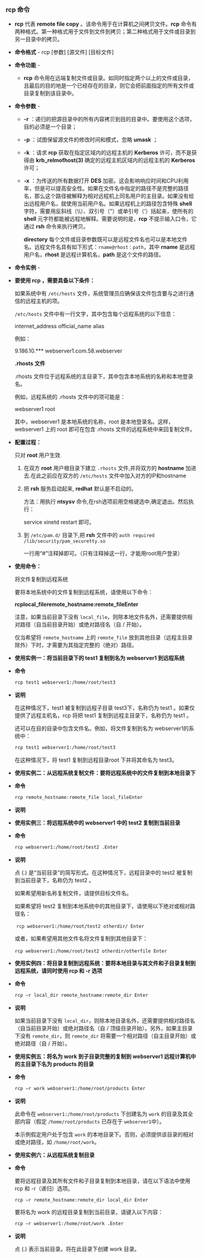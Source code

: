 ### rcp 命令

- **rcp** 代表 **remote file copy** 。该命令用于在计算机之间拷贝文件。**rcp** 命令有两种格式。第一种格式用于文件到文件到拷贝；第二种格式用于文件或目录到另一目录中的拷贝。

- **命令格式** - rcp [参数] [源文件] [目标文件]

- **命令功能** - 

  - **rcp** 命令用在远端复制文件或目录。如同时指定两个以上的文件或目录，且最后的目的地是一个已经存在的目录，则它会把前面指定的所有文件或目录复制到该目录中。

- **命令参数** - 

  - **-r** ：递归的把源目录中的所有内容拷贝到目的目录中。要使用这个选项，目的必须是一个目录；

  - **-p** ：试图保留源文件的修改时间和模式，忽略 **umask** ；

  - **-k** ：请求 **rcp** 获取在指定区域内的远程主机的 **Kerberos** 许可，而不是获得由 **krb_relmofhost(3)** 确定的远程主机区域内的远程主机的 **Kerberos** 许可；

  - **-x** ：为传送的所有数据打开 **DES** 加密。这会影响响应时间和CPU利用率，但是可以提高安全性。如果在文件名中指定的路径不是完整的路径名，那么这个路径被解释为相对远程机上同名用户的主目录。如果没有给出远程用户名，就使用当前用户名。如果远程机上的路径包含特殊 **shell** 字符，需要用反斜线（\\\\）、双引号（”）或单引号（’）括起来，使所有的 **shell** 元字符都能被远程地解释。需要说明的是，**rcp** 不提示输入口令，它通过 **rsh** 命令来执行拷贝。

    **directory** 每个文件或目录参数既可以是远程文件名也可以是本地文件名。远程文件名具有如下形式：`rname@rhost：path`，其中 **rname** 是远程用户名，**rhost** 是远程计算机名，**path** 是这个文件的路径。

- **命令实例** -

- **要使用 rcp ，需要具备以下条件：**

  如果系统中有 `/etc/hosts` 文件，系统管理员应确保该文件包含要与之进行通信的远程主机的项。

  `/etc/hosts` 文件中有一行文字，其中包含每个远程系统的以下信息：

  internet_address   official_name   alias

  例如：

  9.186.10.***  webserver1.com.58.webserver

  **.rhosts 文件**

  .rhosts 文件位于远程系统的主目录下，其中包含本地系统的名称和本地登录名。

  例如，远程系统的 .rhosts 文件中的项可能是：

  webserver1 root

  其中，webserver1 是本地系统的名称，root 是本地登录名。这样，webserver1 上的 root 即可在包含 .rhosts 文件的远程系统中来回复制文件。

- **配置过程：**

  只对 **root** 用户生效

  1. 在双方 **root** 用户根目录下建立 `.rhosts` 文件,并将双方的 **hostname** 加进去.在此之前应在双方的 `/etc/hosts` 文件中加入对方的IP和hostname

  2. 把 **rsh** 服务启动起来, **redhat** 默认是不启动的。

     方法：用执行 **ntsysv** 命令,在rsh选项前用空格键选中,确定退出。然后执行：

     service xinetd restart 即可。

  3. 到 `/etc/pam.d/` 目录下,把 **rsh** 文件中的 `auth required /lib/security/pam_securetty.so`

     一行用“#”注释掉即可。（只有注释掉这一行，才能用root用户登录）

- **使用命令：**

  将文件复制到远程系统

  要将本地系统中的文件复制到远程系统，请使用以下命令：

  **rcplocal_fileremote_hostname:remote_fileEnter**

  注意，如果当前目录下没有 `local_file`，则除本地文件名外，还需要提供相对路径（自当前目录开始）或绝对路径名（自 / 开始）。

  仅当希望将 `remote_hostname` 上的 `remote_file` 放到其他目录（远程主目录除外）下时，才需要为其指定完整的（绝对）路径。

- **使用实例一：将当前目录下的 test1 复制到名为 webserver1 到远程系统**

- **命令**

  ```bash
  rcp test1 webserver1:/home/root/test3
  ```

- **说明**

  在这种情况下，test1 被复制到远程子目录 test3下，名称仍为 test1 。如果仅提供了远程主机名，rcp 将把 test1 复制到远程主目录下，名称仍为 test1 。

  还可以在目的目录中包含文件名。例如，将文件复制到名为 webserver1的系统中：

  ```bash
  rcp test1 webserver1:/home/root/test3
  ```

  在这种情况下，将 test1 复制到远程目录root 下并将其命名为 test3。

- **使用实例二：从远程系统复制文件：要将远程系统中的文件复制到本地目录下**

- **命令**

  ```bash
  rcp remote_hostname:remote_file local_fileEnter
  ```

- **说明**

- **使用实例三：将远程系统中的 webserver1 中的 test2 复制到当前目录**

- **命令**

  ```bash
  rcp webserver1:/home/root/test2 .Enter
  ```

- **说明**

  点 (.) 是“当前目录”的简写形式。在这种情况下，远程目录中的 test2 被复制到当前目录下，名称仍为 test2 。

  如果希望用新名称复制文件，请提供目标文件名。

  如果希望将 test2 复制到本地系统中的其他目录下，请使用以下绝对或相对路径名：

  ​		`rcp webserver1:/home/root/test2 otherdir/ Enter`

  或者，如果希望用其他文件名将文件复制到其他目录下：

  ​		`rcp webserver1:/home/root/test2 otherdir/otherfile Enter`

- **使用实例四：将目录复制到远程系统：要将本地目录与其文件和子目录复制到远程系统，请同时使用 rcp 和 -r 选项**

- **命令**

  ```bash
  rcp –r local_dir remote_hostname:remote_dir Enter
  ```

- **说明**

  如果当前目录下没有 `local_dir`，则除本地目录名外，还需要提供相对路径名（自当前目录开始）或绝对路径名（自 / 顶级目录开始）。另外，如果主目录下没有 `remote_dir`，则 `remote_dir` 将需要一个相对路径（自主目录开始）或绝对路径（自 / 开始）。

- **使用实例五：将名为 work 到子目录完整的复制到 webserver1 远程计算机中的主目录下名为 products 的目录**

- **命令**

  ```bash
  rcp –r work webserver1:/home/root/products Enter
  ```

- **说明**

  此命令在 `webserver1:/home/root/products` 下创建名为 `work` 的目录及其全部内容（假定 `/home/root/products` 已存在于 `webserver1`中）。

  本示例假定用户处于包含 `work` 的本地目录下。否则，必须提供该目录的相对或绝对路径，如 `/home/root/work`。

- **使用实例六：从远程系统复制目录**

- **命令**

  要将远程目录及其所有文件和子目录复制到本地目录，请在以下语法中使用 rcp 和 -r（递归）选项。

  ```bash
  rcp –r remote_hostname:remote_dir local_dir Enter
  ```

  要将名为 work 的远程目录复制到当前目录，请键入以下内容：

  ```bash
  rcp –r webserver1:/home/root/work .Enter
  ```

- **说明**

  点 (.) 表示当前目录。将在此目录下创建 work 目录。